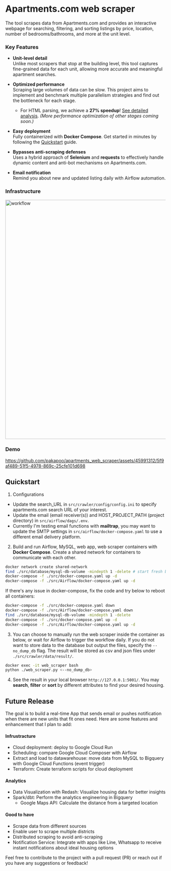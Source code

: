 # Apartments.com web scraper
The tool scrapes data from Apartments.com and provides an interactive webpage for searching, filtering, and sorting listings by price, location, number of bedrooms/bathrooms, and more at the unit level.

### Key Features
- **Unit-level detail**  
  Unlike most scrapers that stop at the building level, this tool captures fine-grained data for each unit, allowing more accurate and meaningful apartment searches.

- **Optimized performance**  
  Scraping large volumes of data can be slow. This project aims to implement and benchmark multiple parallelism strategies and find out the bottleneck for each stage.
  * For HTML parsing, we achieve a **27% speedup**! [See detailed analysis](./parallelismAnalysis.md). *(More performance optimization of other stages coming soon.)*

- **Easy deployment**  
  Fully containerized with **Docker Compose**. Get started in minutes by following the [Quickstart](#quickstart) guide.

- **Bypasses anti-scraping defenses**  
  Uses a hybrid approach of **Selenium** and **requests** to effectively handle dynamic content and anti-bot mechanisms on Apartments.com.
  
- **Email notification**  
  Remind you about new and updated listing daily with Airflow automation.

### Infrastructure
<img width="750" alt="workflow" src="https://github.com/user-attachments/assets/7e874f5e-6267-46d3-8211-3a0587c1d15c" />

### Demo
https://github.com/pakapoo/apartments_web_scraper/assets/45991312/5f9af489-51f5-4978-869c-25cfe101d698

## Quickstart
1. Configurations
* Update the search_URL in `src/crawler/config/config.ini` to specify apartments.com search URL of your interest.
* Update the email (email receiver(s)) and HOST_PROJECT_PATH (project directory) in `src/airflow/dags/.env`.
* Currently I'm testing email functions with **mailtrap**, you may want to update the SMTP settings in `src/airflow/docker-compose.yaml` to use a different email delivery platform.
2. Build and run Airflow, MySQL, web app, web scraper containers with **Docker Compose**. Create a shared network for containers to communicate with each other.
```bash
docker network create shared-network
find ./src/database/mysql-db-volume -mindepth 1 -delete # start fresh by cleaning mysql volume
docker-compose -f ./src/docker-compose.yaml up -d
docker-compose -f ./src/Airflow/docker-compose.yaml up -d
```
If there's any issue in docker-compose, fix the code and try below to reboot all containers:
```bash
docker-compose -f ./src/docker-compose.yaml down
docker-compose -f ./src/Airflow/docker-compose.yaml down
find ./src/database/mysql-db-volume -mindepth 1 -delete
docker-compose -f ./src/docker-compose.yaml up -d
docker-compose -f ./src/Airflow/docker-compose.yaml up -d
```
3. You can choose to manually run the web scraper inside the container as below, or wait for Airflow to trigger the workflow daily. If you do not want to store data to the database but output the files, specify the `--no_dump_db` flag. The result will be stored as csv and json files under `./src/crawler/data/result/`.
```bash
docker exec -it web_scraper bash
python ./web_scraper.py <--no_dump_db>
```
4. See the result in your local browser `http://127.0.0.1:5001/`. You may **search**, **filter** or **sort** by different attributes to find your desired housing.


## Future Release
The goal is to build a real-time App that sends email or pushes notification when there are new units that fit ones need. Here are some features and enhancement that I plan to add:
#### Infrustracture
* Cloud deployment: deploy to Google Cloud Run
* Scheduling: compare Google Cloud Composer with Airflow
* Extract and load to datawarehouse: move data from MySQL to Bigquery with Google Cloud Functions (event trigger)
* Terraform: Create terraform scripts for cloud deployment
#### Analytics
* Data Visualization with Redash: Visualize housing data for better insights
* Spark/dbt: Perform the analytics engineering in Bigquery
    * Google Maps API: Calculate the distance from a targeted location
#### Good to have
* Scrape data from different sources
* Enable user to scrape multiple districts
* Distributed scraping to avoid anti-scraping
* Notification Service: Integrate with apps like Line, Whatsapp to receive instant notifications about ideal housing options

Feel free to contribute to the project with a pull request (PR) or reach out if you have any suggestions or feedback!
